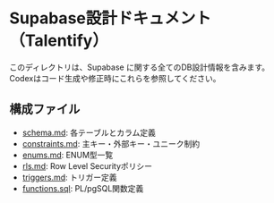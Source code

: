 # Supabase設計ドキュメント（Talentify）

このディレクトリは、Supabase に関する全てのDB設計情報を含みます。
Codexはコード生成や修正時にこれらを参照してください。

## 構成ファイル

- [schema.md](./schema.md): 各テーブルとカラム定義
- [constraints.md](./constraints.md): 主キー・外部キー・ユニーク制約
- [enums.md](./enums.md): ENUM型一覧
- [rls.md](./rls.md): Row Level Securityポリシー
- [triggers.md](./triggers.md): トリガー定義
- [functions.sql](./functions.sql): PL/pgSQL関数定義